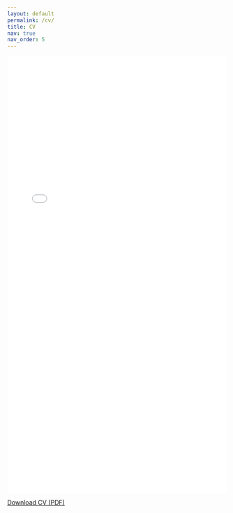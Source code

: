 ```yaml
---
layout: default
permalink: /cv/
title: CV
nav: true
nav_order: 5
---
```


<iframe
  src="/assets/pdf/example_pdf.pdf"
  width="100%"
  height="1000px"
  style="border: none;">
</iframe>

[Download CV (PDF)](/assets/pdf/example_pdf.pdf)

